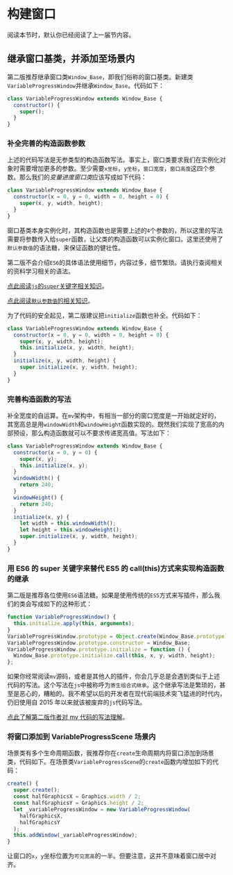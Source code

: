 # 构建窗口

阅读本节时，默认你已经阅读了上一届节内容。

## 继承窗口基类，并添加至场景内

第二版推荐继承窗口类`Window_Base`，即我们俗称的窗口基类。新建类`VariableProgressWindow`并继承`Window_Base`。代码如下：

```js
class VariableProgressWindow extends Window_Base {
  constructor() {
    super();
  }
}
```

### 补全完善的构造函数参数

上述的代码写法是无参类型的构造函数写法。事实上，窗口类要求我们在实例化对象时需要增加更多的参数。至少需要`x坐标`，`y坐标`，`窗口宽度`，`窗口高度`这四个参数。那么我们的*变量进度窗口类*应该写成如下代码：

```js {2-3}
class VariableProgressWindow extends Window_Base {
  constructor(x = 0, y = 0, width = 0, height = 0) {
    super(x, y, width, height);
  }
}
```

窗口基类本身实例化时，其构造函数也是需要上述的`4`个参数的，所以这里的写法需要将参数传入给`super`函数，让父类的构造函数可以实例化窗口。这里还使用了`默认参数值`的语法糖，来保证函数的健壮性。

第二版不会介绍`ES6`的具体语法使用细节，内容过多，细节繁琐。请执行查阅相关的资料学习相关的语法。

[点此阅读`js`的`super`关键字相关知识](https://developer.mozilla.org/zh-CN/docs/Web/JavaScript/Reference/Operators/super)。

[点此阅读`默认参数值`的相关知识](https://developer.mozilla.org/zh-CN/docs/Web/JavaScript/Reference/Functions/Default_parameters)。

为了代码的安全起见，第二版建议把`initialize`函数也补全。代码如下：

```js {4}
class VariableProgressWindow extends Window_Base {
  constructor(x = 0, y = 0, width = 0, height = 0) {
    super(x, y, width, height);
    this.initialize(x, y, width, height);
  }
  initialize(x, y, width, height) {
    super.initialize(x, y, width, height);
  }
}
```

### 完善构造函数的写法

补全宽度的自运算。在`mv`架构中，有相当一部分的窗口宽度是一开始就定好的，其宽高总是用`windowWidth`和`windowHeight`函数实现的。既然我们实现了宽高的内部预设，那么构造函数就可以不要求传递宽高值。写法如下：

```js {13-14}
class VariableProgressWindow extends Window_Base {
  constructor(x = 0, y = 0) {
    super(x, y);
    this.initialize(x, y);
  }
  windowWidth() {
    return 240;
  }
  windowHeight() {
    return 240;
  }
  initialize(x, y) {
    let width = this.windowWidth();
    let height = this.windowHeight();
    super.initialize(x, y, width, height);
  }
}
```

### 用 ES6 的 super 关键字来替代 ES5 的 call(this)方式来实现构造函数的继承

第二版是推荐各位使用`ES6`语法糖。如果是使用传统的`ES5`方式来写插件，那么我们的类会写成如下的这种形式：

```js
function VariableProgressWindow() {
  this.initialize.apply(this, arguments);
}
VariableProgressWindow.prototype = Object.create(Window_Base.prototype);
VariableProgressWindow.prototype.constructor = Window_Base;
VariableProgressWindow.prototype.initialize = function () {
  Window_Base.prototype.initialize.call(this, x, y, width, height);
};
```

如果你经常阅读`mv`源码，或者是其他人的插件，你会几乎总是会遇到类似于上述代码的写法。这个写法在`js`中被称呼为`寄生组合式继承`。这个继承写法是繁琐的，甚至是恶心的，糟粕的。我不希望以后的开发者在现代前端技术突飞猛进的时代内，仍旧使用自 2015 年以来就该被废弃的`js`代码写法。

[点此了解第二版作者对 mv 代码的写法理解]()。

### 将窗口添加到 VariableProgressScene 场景内

场景类有多个生命周期函数，我推荐你在`create`生命周期内将窗口添加到场景类，代码如下。在场景类`VariableProgressScene`的`create`函数内增加如下的代码：

```js
create() {
  super.create();
  const halfGraphicsX = Graphics.width / 2;
  const halfGraphicsY = Graphics.height / 2;
  let _variableProgressWindow = new VariableProgressWindow(
    halfGraphicsX,
    halfGraphicsY
  );
  this.addWindow(_variableProgressWindow);
}
```

让窗口的`x`，`y`坐标位置为`可见宽高`的一半。但要注意，这并不意味着窗口居中对齐。
